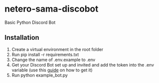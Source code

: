 # netero-sama-discobot

Basic Python Discord Bot

## Installation

1. Create a virtual environment in the root folder
2. Run pip install -r requirements.txt
3. Change the name of .env.example to .env
4. Get your Discord Bot set up and invited and add the token into the .env variable (use this [guide](https://discordpy.readthedocs.io/en/stable/discord.html#discord-intro) on how to get it)
5. Run python example_bot.py
